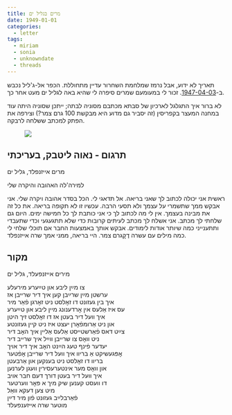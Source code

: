 ```yaml
---
title: מרים בגליל ים
date: 1949-01-01
categories:
  - letter
tags:
  - miriam
  - sonia
  - unknowndate
  - threads
---
```


תאריך לא ידוע, אבל נרמז שמלחמת השחרור עדיין מתחוללת. הכפר אל-ג'ליל נכבש
ב-[1947-04-03](https://en.wikipedia.org/wiki/Ijlil_al-Shamaliyya).
זכור לי במעומעם שמרים סיפרה לי שהיא באה לגליל ים מעט אחר כך.

לא ברור איך התגלגל לארכיון של סבתא מכתבם מסוניה לבתה; ייתכן שסוניה היתה עוד במחנה המעצר בקפריסין
(זה יסביר גם מדוע היא מבקשת 100 גרם צמר?) וצירפה את הפתק למכתב ששלחה לרבקה.

<figure class="half">
    <a  href="/pupko-papers/assets/images/1949-01-01-miriam-glil-yam.jpg">
    <img src="/pupko-papers/assets/images/1949-01-01-miriam-glil-yam.jpg"></a>
</figure>

## תרגום - נאוה ליטבק, בעריכתי


מרים אייזנפלד, גליל ים

למירה'לה האהובה והיקרה שלי

ראשית אני יכולה לכתוב לך שאני בריאה. אל תדאגי לי. הכל בסדר אהובה ויקרה שלי.
אני אבקש ממך שתשמרי על עצמך ולא תסעי הרבה. עכשיו זו לא תקופה בריאה.
את כל זה את מבינה בעצמך. אין לי מה לכתוב לך כי אני כותבת לך כל חמישה ימים.
היום גם שלחתי לך מכתב. אני אשלח לך מכתב לעיתים קרובות כדי שלא תתגעגעי וכדי
שתעבדי ותתענייני כמה שיותר אודות לימודים. אבקש אותך באמצעות החבר אם תוכלי
שלחי לי כמה מילים עם עשרה דֶקׇגרם צמר.
היי בריאה, ממני אמך שרה אייזנפלד.

## מקור

מירים אייזנפעלד, גליל ים  
  
צו מײַן ליבע און טײַערע מירעלע  
ערשטן מײַן שרײַבן קען איך דיר שרייבן אז   
איך בין געזונט דו זאׇלסט ניט זאׇרגן פֿאַר מיר  
עס איז אַלעס אין אׇרדענונג מיין ליבע און טײַערע  
איך וועל דיר בעטן אז דו זאׇלסט זיך היטן  
און ניט אַרומפֿאׇרן  יעצט איז ניט קיין געזונטע  
צײַט דאס פֿאַרשטייסט אַלעס אַליין איך האׇב דיר  
ניט וואׇס צו שרייבן ווײַל איך שרייב דיר  
יעדער פֿינף טעג הײַנט האׇב איך דיר אויך  
אׇפּגעשיקט  אַ בריוו איך וועל דיר שרייבן אׇפֿטער  
בריוו דו זאׇלסט ניט בענקען און אַרבעטן  
און וואׇס מער אינטערעסירין  וועגן לערנען   
איך וועל דיר בעטן דורך דעם חבר אויב  
דו וועסט קענען שיק מיך א פּאׇר ווערטער   
מיט צען דעקא וואַל  
פֿאַרבלײַב געזונט פֿון מיר דײַן  
מוטער שרה אייזענפעלד  
